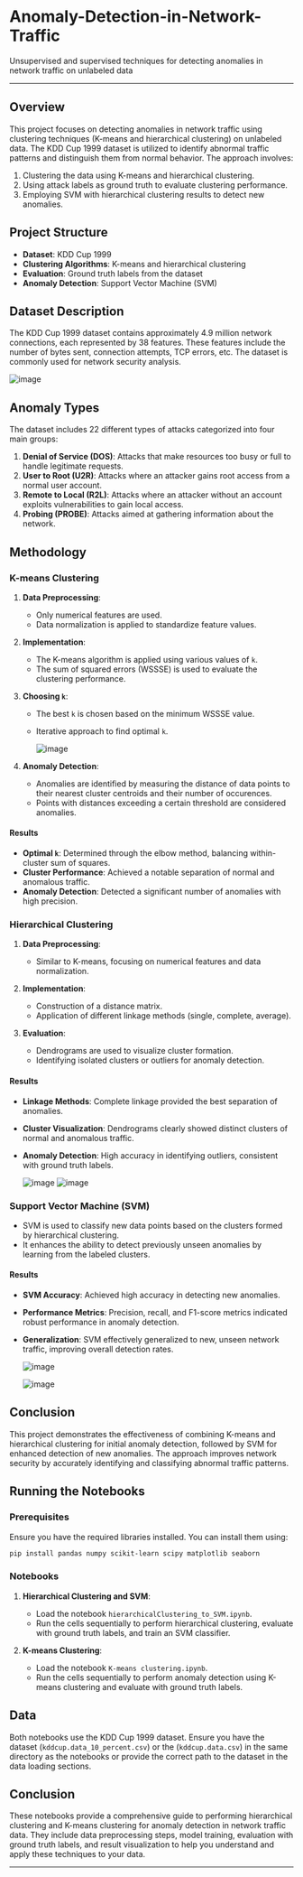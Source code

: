 # Anomaly-Detection-in-Network-Traffic
Unsupervised and supervised techniques for detecting anomalies in network traffic on unlabeled data


---


## Overview

This project focuses on detecting anomalies in network traffic using clustering techniques (K-means and hierarchical clustering) on unlabeled data. The KDD Cup 1999 dataset is utilized to identify abnormal traffic patterns and distinguish them from normal behavior. The approach involves:

1. Clustering the data using K-means and hierarchical clustering.
2. Using attack labels as ground truth to evaluate clustering performance.
3. Employing SVM with hierarchical clustering results to detect new anomalies.

## Project Structure

- **Dataset**: KDD Cup 1999
- **Clustering Algorithms**: K-means and hierarchical clustering
- **Evaluation**: Ground truth labels from the dataset
- **Anomaly Detection**: Support Vector Machine (SVM)

## Dataset Description

The KDD Cup 1999 dataset contains approximately 4.9 million network connections, each represented by 38 features. These features include the number of bytes sent, connection attempts, TCP errors, etc. The dataset is commonly used for network security analysis.   


![image](https://github.com/najwanaamane/Anomaly-Detection-in-Network-Traffic/assets/86806375/260d98b2-3aae-41aa-b205-9ffd158b7280)


## Anomaly Types

The dataset includes 22 different types of attacks categorized into four main groups:

1. **Denial of Service (DOS)**: Attacks that make resources too busy or full to handle legitimate requests.
2. **User to Root (U2R)**: Attacks where an attacker gains root access from a normal user account.
3. **Remote to Local (R2L)**: Attacks where an attacker without an account exploits vulnerabilities to gain local access.
4. **Probing (PROBE)**: Attacks aimed at gathering information about the network.

## Methodology

### K-means Clustering

1. **Data Preprocessing**:
    - Only numerical features are used.
    - Data normalization is applied to standardize feature values.

2. **Implementation**:
    - The K-means algorithm is applied using various values of `k`.
    - The sum of squared errors (WSSSE) is used to evaluate the clustering performance.

3. **Choosing `k`**:
    - The best `k` is chosen based on the minimum WSSSE value.
    - Iterative approach to find optimal `k`.
  
      ![image](https://github.com/najwanaamane/Anomaly-Detection-in-Network-Traffic/assets/86806375/2f0e5d49-b740-4acb-b212-847471b05b4c)

  
      

4. **Anomaly Detection**:
    - Anomalies are identified by measuring the distance of data points to their nearest cluster centroids and their number of occurences.
    - Points with distances exceeding a certain threshold are considered anomalies.

#### Results

- **Optimal `k`**: Determined through the elbow method, balancing within-cluster sum of squares.
- **Cluster Performance**: Achieved a notable separation of normal and anomalous traffic.
- **Anomaly Detection**: Detected a significant number of anomalies with high precision.

### Hierarchical Clustering

1. **Data Preprocessing**:
    - Similar to K-means, focusing on numerical features and data normalization.

2. **Implementation**:
    - Construction of a distance matrix.
    - Application of different linkage methods (single, complete, average).

3. **Evaluation**:
    - Dendrograms are used to visualize cluster formation.
    - Identifying isolated clusters or outliers for anomaly detection.

#### Results

- **Linkage Methods**: Complete linkage provided the best separation of anomalies.
- **Cluster Visualization**: Dendrograms clearly showed distinct clusters of normal and anomalous traffic.
- **Anomaly Detection**: High accuracy in identifying outliers, consistent with ground truth labels.

  ![image](https://github.com/najwanaamane/Anomaly-Detection-in-Network-Traffic/assets/86806375/555af7c5-b63c-455c-aec1-09a897d7e360)
  ![image](https://github.com/najwanaamane/Anomaly-Detection-in-Network-Traffic/assets/86806375/6e6760b7-7171-438c-af42-620661c91b56)




### Support Vector Machine (SVM)

- SVM is used to classify new data points based on the clusters formed by hierarchical clustering.
- It enhances the ability to detect previously unseen anomalies by learning from the labeled clusters.

#### Results

- **SVM Accuracy**: Achieved high accuracy in detecting new anomalies.
- **Performance Metrics**: Precision, recall, and F1-score metrics indicated robust performance in anomaly detection.
- **Generalization**: SVM effectively generalized to new, unseen network traffic, improving overall detection rates.

  ![image](https://github.com/najwanaamane/Anomaly-Detection-in-Network-Traffic/assets/86806375/d59a731f-81d3-4e9c-b69e-3a22bb9fa2bd)

  ![image](https://github.com/najwanaamane/Anomaly-Detection-in-Network-Traffic/assets/86806375/48c992e0-3372-495c-ba3f-9bf7725b68b9)



## Conclusion

This project demonstrates the effectiveness of combining K-means and hierarchical clustering for initial anomaly detection, followed by SVM for enhanced detection of new anomalies. The approach improves network security by accurately identifying and classifying abnormal traffic patterns.

## Running the Notebooks

### Prerequisites

Ensure you have the required libraries installed. You can install them using:

```bash
pip install pandas numpy scikit-learn scipy matplotlib seaborn
```

### Notebooks

1. **Hierarchical Clustering and SVM**:
    - Load the notebook `hierarchicalClustering_to_SVM.ipynb`.
    - Run the cells sequentially to perform hierarchical clustering, evaluate with ground truth labels, and train an SVM classifier.

2. **K-means Clustering**:
    - Load the notebook `K-means clustering.ipynb`.
    - Run the cells sequentially to perform anomaly detection using K-means clustering and evaluate with ground truth labels.

## Data

Both notebooks use the KDD Cup 1999 dataset. Ensure you have the dataset (`kddcup.data_10_percent.csv`) or the (`kddcup.data.csv`) in the same directory as the notebooks or provide the correct path to the dataset in the data loading sections.

## Conclusion

These notebooks provide a comprehensive guide to performing hierarchical clustering and K-means clustering for anomaly detection in network traffic data. They include data preprocessing steps, model training, evaluation with ground truth labels, and result visualization to help you understand and apply these techniques to your data.


---


